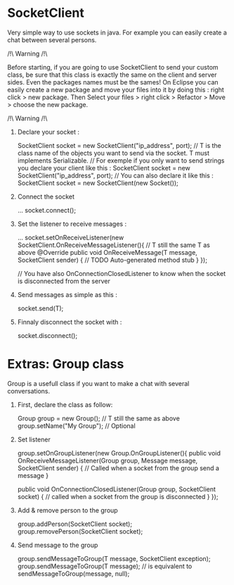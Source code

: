 SocketClient
============

Very simple way to use sockets in java. For example you can easily create a chat between several persons.

/!\ Warning /!\

Before starting, if you are going to use SocketClient to send your custom class, be sure that this class is exactly the same on the client and server sides. Even the packages names must be the sames!
On Eclipse you can easily create a new package and move your files into it by doing this : right click > new package. Then Select your files > right click > Refactor > Move > choose the new package.

/!\ Warning /!\

1) Declare your socket : 

    SocketClient<T> socket = new SocketClient<T>("ip_address", port);
    // T is the class name of the objects you want to send via the socket. T must implements Serializable.
    // For exemple if you only want to send strings you declare your client like this :
    SocketClient<String> socket = new SocketClient<String>("ip_address", port);
    // You can also declare it like this :
    SocketClient<String> socket = new SocketClient<T>(new Socket());
    
2) Connect the socket

    ...
    socket.connect();
    
3) Set the listener to receive messages :
    
    ...
    socket.setOnReceiveListener(new SocketClient.OnReceiveMessageListener<T>(){  // T still the same T as above
  		@Override
  		public void OnReceiveMessage(T message, SocketClient<T> sender) {
  			// TODO Auto-generated method stub
  		}
    });
	
	// You have also OnConnectionClosedListener<T> to know when the socket is disconnected from the server
      
3) Send messages as simple as this :

    socket.send(T);

4) Finnaly disconnect the socket with :

    socket.disconnect();
    
    

Extras: Group class
============

Group is a usefull class if you want to make a chat with several conversations.

1) First, declare the class as follow: 

    Group<T> group = new Group<T>(); // T still the same as above
    group.setName("My Group"); // Optional
    
2) Set listener

    group.setOnGroupListener(new Group.OnGroupListener<Message>(){
	public void OnReceiveMessageListener(Group<Message> group, Message message, SocketClient<Message> sender) {
		// Called when a socket from the group send a message
	}
	
	public void OnConnectionClosedListener(Group<Message> group, SocketClient<Message> socket) {
		// called when a socket from the group is disconnected
	}
    });
    
3) Add & remove person to the group

    group.addPerson(SocketClient<T> socket);
    group.removePerson(SocketClient<T> socket);
    
3) Send message to the group

    group.sendMessageToGroup(T message, SocketClient<T> exception); 
    group.sendMessageToGroup(T message); // is equivalent to sendMessageToGroup(message, null);
    
